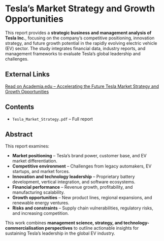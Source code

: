 # Tesla’s Market Strategy and Growth Opportunities

This report provides a **strategic business and management analysis of Tesla Inc.**, focusing on the company’s competitive positioning, innovation strategy, and future growth potential in the rapidly evolving electric vehicle (EV) sector. The study integrates financial data, industry reports, and management frameworks to evaluate Tesla’s global leadership and challenges.

## External Links
[Read on Academia.edu – Accelerating the Future Tesla Market Strategy and Growth Opportunities](https://www.academia.edu/143427157/Accelerating_the_Future_Tesla_Market_Strategy_and_Growth_Opportunities?source=swp_share)

## Contents
- `Tesla_Market_Strategy.pdf` – Full report  

## Abstract
This report examines:
- **Market positioning** – Tesla’s brand power, customer base, and EV market differentiation.  
- **Competitive environment** – Challenges from legacy automakers, EV startups, and market forces.  
- **Innovation and technology leadership** – Proprietary battery development, vertical integration, and software ecosystems.  
- **Financial performance** – Revenue growth, profitability, and manufacturing scalability.  
- **Growth opportunities** – New product lines, regional expansions, and renewable energy ventures.  
- **Risks and constraints** – Supply chain vulnerabilities, regulatory risks, and increasing competition.  

This work combines **management science, strategy, and technology-commercialisation perspectives** to outline actionable insights for sustaining Tesla’s leadership in the global EV industry.

